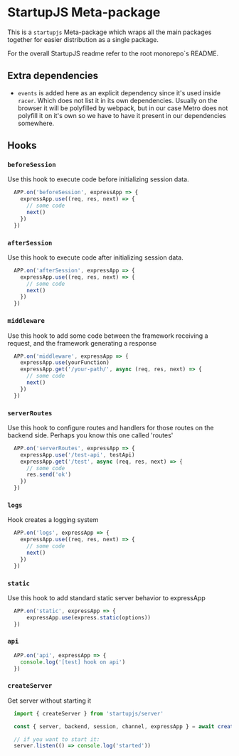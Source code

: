 # StartupJS Meta-package

This is a `startupjs` Meta-package which wraps all the main packages together
for easier distribution as a single package.

For the overall StartupJS readme refer to the root monorepo`s README.

## Extra dependencies

- `events` is added here as an explicit dependency since it's used inside `racer`.
  Which does not list it in its own dependencies. Usually on the browser it will be polyfilled by
  webpack, but in our case Metro does not polyfill it on it's own so we have to have it
  present in our dependencies somewhere.


## Hooks

### `beforeSession`

Use this hook to execute code before initializing session data.

```js
  APP.on('beforeSession', expressApp => {
    expressApp.use((req, res, next) => {
      // some code
      next()
    })
  })
```

### `afterSession`

Use this hook to execute code after initializing session data.

```js
  APP.on('afterSession', expressApp => {
    expressApp.use((req, res, next) => {
      // some code
      next()
    })
  })
```

### `middleware`

Use this hook to add some code between the framework receiving a request, and the framework generating a response

```js
  APP.on('middleware', expressApp => {
    expressApp.use(yourFunction)
    expressApp.get('/your-path/', async (req, res, next) => {
      // some code
      next()
    })
  })
```

### `serverRoutes`

Use this hook to configure routes and handlers for those routes on the backend side. Perhaps you know this one called 'routes'

```js
  APP.on('serverRoutes', expressApp => {
    expressApp.use('/test-api', testApi)
    expressApp.get('/test', async (req, res, next) => {
      // some code
      res.send('ok')
    })
  })
```

### `logs`

Hook creates a logging system

```js
  APP.on('logs', expressApp => {
    expressApp.use((req, res, next) => {
      // some code
      next()
    })
  })
```

### `static`

Use this hook to add standard static server behavior to expressApp

```js
  APP.on('static', expressApp => {
      expressApp.use(express.static(options))
  })
```

### `api`

```js
  APP.on('api', expressApp => {
    console.log('[test] hook on api')
  })
```

### `createServer`

Get server without starting it

```js
  import { createServer } from 'startupjs/server'

  const { server, backend, session, channel, expressApp } = await createServer()

  // if you want to start it:
  server.listen(() => console.log('started'))
```
